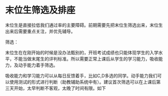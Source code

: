 # 末位生筛选及排座

末位生是直接拉低我们通过率的主要障碍。前期需要先把末位生筛选出来，末位生出来后需要重点关注，并优先辅导。

筛选：

末位生在在刚开始的时候是没办法甄别的，开班考试成绩也只能体现学生的入学水平，不能当做末尾生的评判标准。所以需要正常上课后从学生的学习能力，吸收能力，及动手能力着手筛选。

吸收能力和学习能力可以从每日反馈着手，比如C,D多选的同学。动手能力我们可以使用测试的形式进行判断（助教辅助系统中有）。建议首次筛选可以在上课后第三天开始，太早判断不客观，太晚了时间有限。如下



